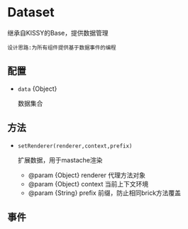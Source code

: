 # Dataset

继承自KISSY的Base，提供数据管理


    设计思路:为所有组件提供基于数据事件的编程

## 配置

* `data` {Object}

    数据集合


## 方法

* `setRenderer(renderer,context,prefix)`

    扩展数据，用于mastache渲染

    * @param {Object} renderer 代理方法对象
    * @param {Object} context  当前上下文环境
    * @param {String} prefix   前缀，防止相同brick方法覆盖


## 事件





